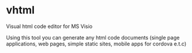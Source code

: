 # vhtml
Visual html code editor for MS Visio

Using this tool you can generate any html code documents (single page applications, web pages, simple static sites, mobile apps for cordova e.t.c)

